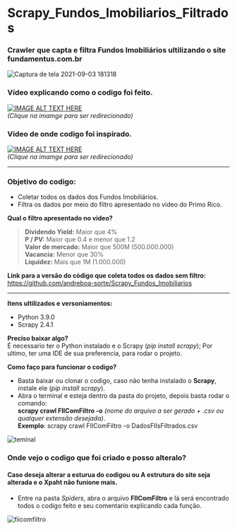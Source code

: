 # Scrapy_Fundos_Imobiliarios_Filtrados
<h3> Crawler que capta e filtra Fundos Imobiliários ultilizando o site fundamentus.com.br</h3>

![Captura de tela 2021-09-03 181318](https://user-images.githubusercontent.com/53584953/132065825-ab14935f-328f-4c9b-98d3-ddd2d3cc4858.png)

### Vídeo explicando como o codigo foi feito. 
[![IMAGE ALT TEXT HERE](https://user-images.githubusercontent.com/53584953/133646055-baa74c2a-1ee8-46f3-bf57-915e737429df.jpg)](https://youtu.be/dK7pLhqVl-Y)
<br>*(Clique na imamge para ser redirecionado)*


### Vídeo de onde codigo foi inspirado.
[![IMAGE ALT TEXT HERE](https://i.ytimg.com/vi/IazEN13o304/hqdefault.jpg?sqp=-oaymwEcCPYBEIoBSFXyq4qpAw4IARUAAIhCGAFwAcABBg==&rs=AOn4CLCc3Ks7-FTNBaeHO91dnjDhCETYFw)](https://www.youtube.com/watch?v=IazEN13o304&t=984s&ab_channel=OPrimoRico)
<br>*(Clique na imamge para ser redirecionado)*

***
### Objetivo do codigo:
* Coletar todos os dados dos Fundos Imobiliários.
* Filtra os dados por meio do filtro apresentado no video do Primo Rico.

**Qual o filtro apresentado no video?**
>**Dividendo Yield:** Maior que 4%   
>**P / PV:** Maior que 0.4 e menor que 1.2 <br>
>**Valor de mercado:** Maior que 500M (500.000.000) <br>
>**Vacancia:** Menor que 30%<br>
>**Liquidez:** Mais que 1M (1.000.000)

**Link para a versão do código que coleta todos os dados sem filtro:** <br>
https://github.com/andreboa-sorte/Scrapy_Fundos_Imobiliarios

***

<strong>Itens ultilizados e versoniamentos:</strong>
* Python 3.9.0
* Scrapy 2.4.1 

<strong>Preciso baixar algo?</strong><br>
É necessario ter o Python instalado e o Scrapy (*pip install scrapy*); Por ultimo, ter uma IDE de sua preferencia, para rodar o projeto.<br>

<strong>Como faço para funcionar o codigo?</strong>
* Basta baixar ou clonar o codigo, caso não tenha instalado o <strong>Scrapy</strong>, instale ele (*pip install scrapy*).
* Abra o terminal e esteja dentro da pasta do projeto, depois basta rodar o comando: <br>
 **scrapy crawl FIIComFiltro -o** *(nome do arquivo a ser gerado + .csv ou qualquer extensão desejada)*.<br>
 **Exemplo**: scrapy crawl FIIComFiltro -o DadosFIIsFiltrados.csv
 
![teminal](https://user-images.githubusercontent.com/53584953/132256807-e0cb4b61-924b-426f-9438-4a72b1720368.png)



### Onde vejo o codigo que foi criado e posso alteralo?
#### Caso deseja alterar a esturua do codigou ou A estrutura do site seja alterada e o Xpaht não funione mais.

* Entre na pasta *Spiders*, abra o arquivo **FIIComFiltro** e lá será encontrado todos o codigo feito e seu comentario explicando cada função. 

![fiicomfiltro](https://user-images.githubusercontent.com/53584953/132256870-058f8b0a-715b-4391-affa-c0a79f95bc41.png)

